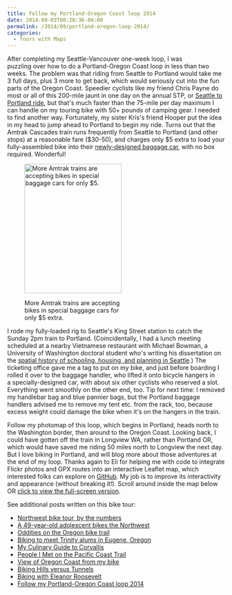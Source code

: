 ```yaml
---
title: Follow my Portland-Oregon Coast loop 2014
date: 2014-09-03T00:28:36-04:00
permalink: /2014/09/portland-oregon-loop-2014/
categories:
  - Tours with Maps
---
```

After completing my Seattle-Vancouver one-week loop, I was puzzling over how to do a Portland-Oregon Coast loop in less than two weeks. The problem was that riding from Seattle to Portland would take me 3 full days, plus 3 more to get back, which would seriously cut into the fun parts of the Oregon Coast. Speedier cyclists like my friend Chris Payne do most or all of this 200-mile jaunt in one day on the annual STP, or <a href="http://www.cascade.org/STProute" target="_blank" rel="noopener noreferrer">Seattle to Portland ride</a>, but that's much faster than the 75-mile per day maximum I can handle on my touring bike with 50+ pounds of camping gear. I needed to find another way. Fortunately, my sister Kris's friend Hooper put the idea in my head to jump ahead to Portland to begin my ride. Turns out that the Amtrak Cascades train runs frequently from Seattle to Portland (and other stops) at a reasonable fare ($30-50), and charges only $5 extra to load your fully-assembled bike into their <a href="log.amtrak.com/2014/06/new-baggage-cars/" target="_blank" rel="noopener noreferrer">newly-designed baggage car</a>, with no box required. Wonderful!<figure id="attachment_83" aria-describedby="caption-attachment-83" style="width: 225px" class="wp-caption alignright">

[<img class="size-medium wp-image-83" src="http://jackbikes.org/wp-content/uploads/2014/09/AmtrakCascadesBikeTrain-225x300.jpg" alt="More Amtrak trains are accepting bikes in special baggage cars for only $5." width="225" height="300" srcset="https://jackbikes.org/wp-content/uploads/2014/09/AmtrakCascadesBikeTrain-225x300.jpg 225w, https://jackbikes.org/wp-content/uploads/2014/09/AmtrakCascadesBikeTrain.jpg 480w" sizes="(max-width: 225px) 100vw, 225px" />](http://jackbikes.org/wp-content/uploads/2014/09/AmtrakCascadesBikeTrain.jpg)<figcaption id="caption-attachment-83" class="wp-caption-text">More Amtrak trains are accepting bikes in special baggage cars for only $5 extra.</figcaption></figure>

I rode my fully-loaded rig to Seattle's King Street station to catch the Sunday 2pm train to Portland. (Coincidentally, I had a lunch meeting scheduled at a nearby Vietnamese restaurant with Michael Bowman, a University of Washington doctoral student who's writing his dissertation on the <a href="https://education.uw.edu/news/student-recieves-neaspencer-foundation-dissertation-fellowship" target="_blank" rel="noopener noreferrer">spatial history of schooling, housing, and planning in Seattle</a>.) The ticketing office gave me a tag to put on my bike, and just before boarding I rolled it over to the baggage handler, who lifted it onto bicycle hangers in a specially-designed car, with about six other cyclists who reserved a slot. Everything went smoothly on the other end, too. Tip for next time: I removed my handlebar bag and blue pannier bags, but the Portland baggage handlers advised me to remove my tent etc. from the rack, too, because excess weight could damage the bike when it's on the hangers in the train.

Follow my photomap of this loop, which begins in Portland, heads north to the Washington border, then around to the Oregon Coast. Looking back, I could have gotten off the train in Longview WA, rather than Portland OR, which would have saved me riding 50 miles north to Longview the next day. But I love biking in Portland, and will blog more about those adventures at the end of my loop. Thanks again to Eli for helping me with code to integrate Flickr photos and GPX routes into an interactive Leaflet map, which interested folks can explore on <a href="https://github.com/JackDougherty/bikemapcode" target="_blank" rel="noopener noreferrer">GitHub</a>. My job is to improve its interactivity and appearance (without breaking it!). Scroll around inside the map below OR <a href="https://jackdougherty.github.io/bikemapcode/#8/45.300/-123.438" target="_blank" rel="noopener noreferrer">click to view the full-screen version</a>.

<!-- iframe plugin v.4.4 wordpress.org/plugins/iframe/ -->

See additional posts written on this bike tour:

<ul class="lcp_catlist" id="lcp_instance_0">
  <li >
    <a href="http://jackbikes.org/2014/09/northwest-numbers/" title="Northwest bike tour, by the numbers">Northwest bike tour, by the numbers</a>
  </li>
  <li >
    <a href="http://jackbikes.org/2014/09/northwest-reflections/" title="A 49-year-old adolescent bikes the Northwest">A 49-year-old adolescent bikes the Northwest</a>
  </li>
  <li >
    <a href="http://jackbikes.org/2014/09/oddities/" title="Oddities on the Oregon bike trail">Oddities on the Oregon bike trail</a>
  </li>
  <li >
    <a href="http://jackbikes.org/2014/09/trinity-alumni/" title="Biking to meet Trinity alums in Eugene, Oregon">Biking to meet Trinity alums in Eugene, Oregon</a>
  </li>
  <li >
    <a href="http://jackbikes.org/2014/09/my-culinary-guide-to-corvallis/" title="My Culinary Guide to Corvallis">My Culinary Guide to Corvallis</a>
  </li>
  <li >
    <a href="http://jackbikes.org/2014/09/people/" title="People I Met on the Pacific Coast Trail">People I Met on the Pacific Coast Trail</a>
  </li>
  <li >
    <a href="http://jackbikes.org/2014/09/view-oregon-coast/" title="View of Oregon Coast from my bike">View of Oregon Coast from my bike</a>
  </li>
  <li >
    <a href="http://jackbikes.org/2014/09/biking-hills-versus-tunnels/" title="Biking Hills versus Tunnels">Biking Hills versus Tunnels</a>
  </li>
  <li >
    <a href="http://jackbikes.org/2014/09/biking-with-eleanor-roosevelt/" title="Biking with Eleanor Roosevelt">Biking with Eleanor Roosevelt</a>
  </li>
  <li class="current">
    <a href="http://jackbikes.org/2014/09/portland-oregon-loop-2014/" title="Follow my Portland-Oregon Coast loop 2014">Follow my Portland-Oregon Coast loop 2014</a>
  </li>
</ul>

